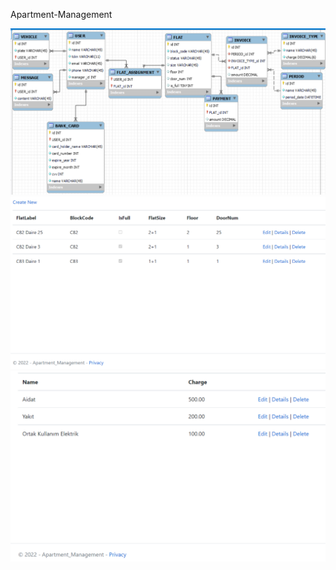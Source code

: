 Apartment-Management

![Apartment Management Data Model](https://github.com/KarakayaFSM/Apartment-Management/blob/master/apartment_management_api/apartment_management_data_model.png)
![Flats](https://github.com/KarakayaFSM/Apartment-Management/blob/master/apartment_management_api/flats.png)
![InvoiceTypes](https://github.com/KarakayaFSM/Apartment-Management/blob/master/apartment_management_api/invoice_types.png)
